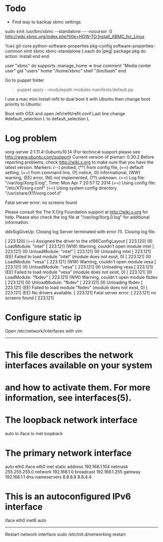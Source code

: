 # Todo
* Find way to backup xbmc settings


sudo xinit /usr/bin/xbmc --standalone -- -nocursor :0
http://wiki.xbmc.org/index.php?title=HOW-TO:Install_XBMC_for_Linux



%w{
  git-core
  python-software-properties
  pkg-config
  software-properties-common
  xinit
  xbmc
  xbmc-standalone
}.each do |pkg|
  package pkg do
    action :install
  end
end


user "xbmc" do
  supports :manage_home => true
  comment "Media center user"
  gid "users"
  home "/home/xbmc"
  shell "/bin/bash"
end


Go to puppet folder
>puppet apply --modulepath modules manifests/default.pp


I use a mac mini
Install refit to dual boot it with Ubuntu then change boot priority to Ubuntu:

Boot with OSX and open /efi/refit/refit.conf
Last line change #default_selection L to
default_selection L


# Log problem
xorg-server 2:1.11.4-0ubuntu10.14 (For technical support please see http://www.ubuntu.com/support)
Current version of pixman: 0.30.2
  Before reporting problems, check http://wiki.x.org
  to make sure that you have the latest version.
Markers: (--) probed, (**) from config file, (==) default setting,
  (++) from command line, (!!) notice, (II) informational,
  (WW) warning, (EE) error, (NI) not implemented, (??) unknown.
(==) Log file: "/var/log/Xorg.0.log", Time: Mon Apr  7 20:57:12 2014
(==) Using config file: "/etc/X11/xorg.conf"
(==) Using system config directory "/usr/share/X11/xorg.conf.d"

Fatal server error:
no screens found

Please consult the The X.Org Foundation support
   at http://wiki.x.org
 for help.
Please also check the log file at "/var/log/Xorg.0.log" for additional information.

 ddxSigGiveUp: Closing log
Server terminated with error (1). Closing log file.




[   223.120] (==) Assigned the driver to the xf86ConfigLayout
[   223.120] (II) LoadModule: "intel"
[   223.121] (WW) Warning, couldn't open module intel
[   223.121] (II) UnloadModule: "intel"
[   223.121] (II) Unloading intel
[   223.121] (EE) Failed to load module "intel" (module does not exist, 0)
[   223.121] (II) LoadModule: "vesa"
[   223.121] (WW) Warning, couldn't open module vesa
[   223.121] (II) UnloadModule: "vesa"
[   223.121] (II) Unloading vesa
[   223.121] (EE) Failed to load module "vesa" (module does not exist, 0)
[   223.121] (II) LoadModule: "fbdev"
[   223.121] (WW) Warning, couldn't open module fbdev
[   223.121] (II) UnloadModule: "fbdev"
[   223.121] (II) Unloading fbdev
[   223.121] (EE) Failed to load module "fbdev" (module does not exist, 0)
[   223.121] (EE) No drivers available.
[   223.121]
Fatal server error:
[   223.121] no screens found
[   223.121]

# Configure static ip

Open /etc/network/interfaces  with vim

*********************************
# This file describes the network interfaces available on your system
# and how to activate them. For more information, see interfaces(5).

# The loopback network interface
auto lo
iface lo inet loopback

# The primary network interface
auto eth0
iface eth0 inet static
address 192.168.1.104
netmask 255.255.255.0
network 192.168.1.0
broadcast 192.168.1.255
gateway 192.168.1.1
dns-nameservers 8.8.8.8 8.8.4.4
# This is an autoconfigured IPv6 interface
iface eth0 inet6 auto
*********************************

Restart network interface
sudo /etc/init.d/networking restart